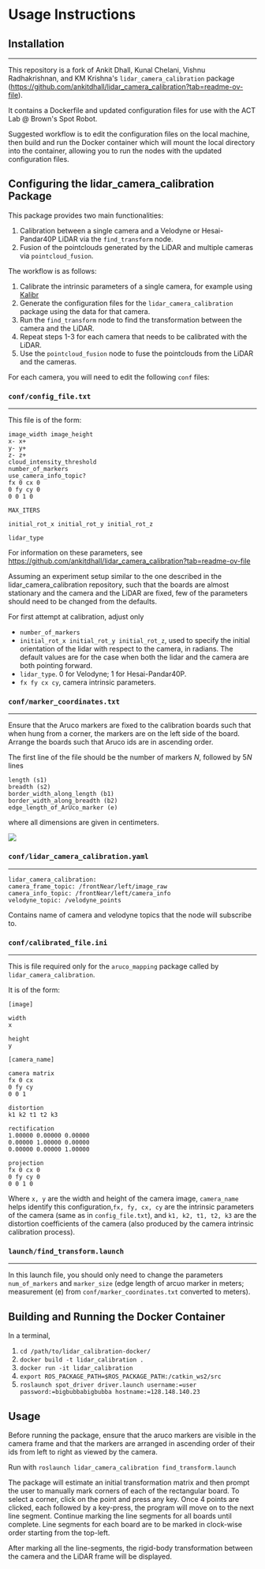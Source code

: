 # Usage Instructions

## Installation

---

This repository is a fork of Ankit Dhall, Kunal Chelani, Vishnu Radhakrishnan, and KM Krishna's `lidar_camera_calibration` package (<https://github.com/ankitdhall/lidar_camera_calibration?tab=readme-ov-file>).

It contains a Dockerfile and updated configuration files for use with the ACT Lab @ Brown's Spot Robot.

Suggested workflow is to edit the configuration files on the local machine, then build and run the Docker container which will mount the local directory into the container, allowing you to run the nodes with the updated configuration files.

## Configuring the lidar_camera_calibration Package

This package provides two main functionalities:

1. Calibration between a single camera and a Velodyne or Hesai-Pandar40P LiDAR via the `find_transform` node.
2. Fusion of the pointclouds generated by the LiDAR and multiple cameras via `pointcloud_fusion`.

The workflow is as follows:

1. Calibrate the intrinsic parameters of a single camera, for example using [Kalibr](https://github.com/ethz-asl/kalibr)
2. Generate the configuration files for the `lidar_camera_calibration` package using the data for that camera.
3. Run the `find_transform` node to find the transformation between the camera and the LiDAR.
4. Repeat steps 1-3 for each camera that needs to be calibrated with the LiDAR.
5. Use the `pointcloud_fusion` node to fuse the pointclouds from the LiDAR and the cameras.

For each camera, you will need to edit the following `conf` files:

### `conf/config_file.txt`

---

This file is of the form:

```
image_width image_height
x- x+
y- y+
z- z+
cloud_intensity_threshold
number_of_markers
use_camera_info_topic?
fx 0 cx 0
0 fy cy 0
0 0 1 0

MAX_ITERS

initial_rot_x initial_rot_y initial_rot_z

lidar_type
```

For information on these parameters, see <https://github.com/ankitdhall/lidar_camera_calibration?tab=readme-ov-file>

Assuming an experiment setup similar to the one described in the lidar_camera_calibration repository, such that the boards are almost stationary and the camera and the LiDAR are fixed, few of the parameters should need to be changed from the defaults.

For first attempt at calibration, adjust only

* `number_of_markers`
* `initial_rot_x initial_rot_y initial_rot_z`, used to specify the initial orientation of the lidar with respect to the camera, in radians. The default values are for the case when both the lidar and the camera are both pointing forward.
* `lidar_type`. 0 for Velodyne; 1 for Hesai-Pandar40P.
* `fx fy cx cy`, camera intrinsic parameters.

### `conf/marker_coordinates.txt`

---

Ensure that the Aruco markers are fixed to the calibration boards such that when hung from a corner, the markers are on the left side of the board. Arrange the boards such that Aruco ids are in ascending order.

The first line of the file should be the number of markers $N$, followed by $5N$ lines

```
length (s1)
breadth (s2)
border_width_along_length (b1)
border_width_along_breadth (b2)
edge_length_of_ArUco_marker (e)
```

where all dimensions are given in centimeters.

![](https://github.com/ankitdhall/lidar_camera_calibration/raw/master/images/board_dim_label.jpg)

### `conf/lidar_camera_calibration.yaml`

---

```
lidar_camera_calibration:
camera_frame_topic: /frontNear/left/image_raw
camera_info_topic: /frontNear/left/camera_info
velodyne_topic: /velodyne_points
```

Contains name of camera and velodyne topics that the node will subscribe to.

### `conf/calibrated_file.ini`

---

This is file required only for the `aruco_mapping` package called by `lidar_camera_calibration`.

It is of the form:

```
[image]

width
x

height
y

[camera_name]

camera matrix
fx 0 cx
0 fy cy
0 0 1

distortion
k1 k2 t1 t2 k3

rectification
1.00000 0.00000 0.00000
0.00000 1.00000 0.00000
0.00000 0.00000 1.00000

projection
fx 0 cx 0
0 fy cy 0
0 0 1 0 
```

Where `x, y` are the width and height of the camera image, `camera_name` helps identify this configuration,`fx, fy, cx, cy` are the intrinsic parameters of the camera (same as in `config_file.txt`), and `k1, k2, t1, t2, k3` are the distortion coefficients of the camera (also produced by the camera intrinsic calibration process).

### `launch/find_transform.launch`

---

In this launch file, you should only need to change the parameters `num_of_markers` and `marker_size` (edge length of arcuo marker in meters; measurement (e) from `conf/marker_coordinates.txt` converted to meters).

## Building and Running the Docker Container

In a terminal,

1. `cd /path/to/lidar_calibration-docker/`
2. `docker build -t lidar_calibration .`
3. `docker run -it lidar_calibration`
4. `export ROS_PACKAGE_PATH=$ROS_PACKAGE_PATH:/catkin_ws2/src`
5. `roslaunch spot_driver driver.launch username:=user password:=bigbubbabigbubba hostname:=128.148.140.23`

## Usage

Before running the package, ensure that the aruco markers are visible in the camera frame and that the markers are arranged in ascending order of their ids from left to right as viewed by the camera.

Run with
`roslaunch lidar_camera_calibration find_transform.launch`

The package will estimate an initial transformation matrix and then prompt the user to manually mark corners of each of the rectangular board. To select a corner, click on the point and press any key. Once 4 points are clicked, each followed by a key-press, the program will move on to the next line segment. Continue marking the line segments for all boards until complete. Line segments for each board are to be marked in clock-wise order starting from the top-left.

After marking all the line-segments, the rigid-body transformation between the camera and the LiDAR frame will be displayed.
